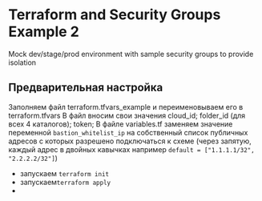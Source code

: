 # Terraform and Security Groups Example 2
Mock dev/stage/prod environment with sample security groups to provide isolation

## Предварительная настройка
Заполняем файл terraform.tfvars_example и переименовываем его в terraform.tfvars
В файл вносим свои значения cloud_id; folder_id (для всех 4 каталогов); token;
В файле variables.tf заменяем значение переменной `bastion_whitelist_ip` на собственный список публичных адресов с которых разрешено подключаться к схеме (через запятую, каждый адрес в двойных кавычках например `default = ["1.1.1.1/32", "2.2.2.2/32"]`)
- запускаем `terraform init`
- запускаем`terraform apply`
-
